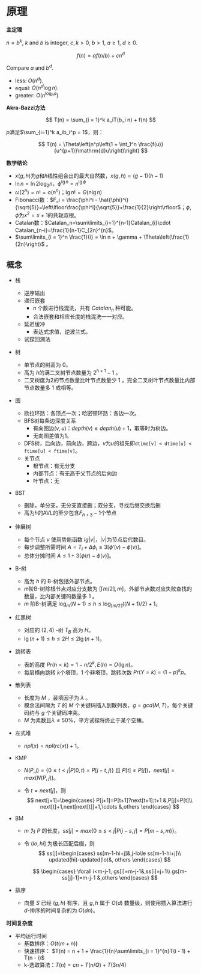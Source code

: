 # 原理

**主定理**

$n=b^k$, $k$ and $b$ is integer, $c, k > 0$, $b > 1$, $a \ge 1$, $d \ge 0$.

$$
f(n) = af(n/b)+cn^d
$$

Compare $a$ and $b^d$.

- less: $O(n^d)$.
- equal: $O(n^d \log n)$.
- greater: $O(n^{\log_b a})$


**Akra-Bazzi方法**

$$
T(n) = \sum_{i = 1}^k a_iT(b_i n) + f(n)
$$

$p$满足$\sum_{i=1}^k a_ib_i^p = 1$，则：

$$
T(n) = \Theta\left(n^p\left(1 + \int_1^n \frac{f(u)}{u^{p+1}}\mathrm{d}u\right)\right)
$$

**数学结论**

- $x(g, h)$为$g$和$h$线性组合出的最大自然数，$x(g,h) = (g - 1)(h - 1)$
- $\ln n = \ln 2 \log_2n$，$\phi^{\lg n}=n^{\lg\phi}$
- $\omega(2^n)=n!=o(n^n)$；$\lg n! = \Theta(n\lg n)$
- Fibonacci数：$F_i = \frac{\phi^i - \hat{\phi}^i}{\sqrt{5}}=\left\lfloor\frac{\phi^i}{\sqrt{5}}+\frac{1}{2}\right\rfloor$；$\phi,\hat{\phi}$为$x^2=x+1$​的共轭双根。
- Catalan数：$Catalan_n=\sum\limits_{i=1}^{n-1}Catalan_{i}\cdot Catalan_{n-i}=\frac{1}{n-1}C_{2n}^{n}$​。​
- $\sum\limits_{i = 1}^n \frac{1}{i} = \ln n + \gamma + \Theta\left(\frac{1}{2n}\right)$ 。

## 概念

- 栈
  - 逆序输出
  - 递归嵌套
    - $n$ 个数进行栈混洗，共有 $Catalan_n$ 种可能。
    - 合法嵌套和相应长度的栈混洗一一对应。
  - 延迟缓冲
    - 表达式求值，逆波兰式。
  - 试探回溯法
  
- 树
  - 单节点的树高为 $0$。
  - 高为 $h$​ 的满二叉树节点数量为 $2^{h+1} -1$​ 。
  - 二叉树度为$2$的节点数量比叶节点数量少 $1$ ，完全二叉树叶节点数量比内部节点数量多 $1$ 或相等。
  
- 图
    - 欧拉环路：各顶点一次；哈密顿环路：各边一次。
    - BFS树每条边深度关系
        - 有向图边$(v, u)$：$depth(v) \le depth(u) + 1$，取等时为树边。
        - 无向图差值为$1$。
    - DFS树，后向边，前向边，跨边，$v$为$u$的祖先即`dtime[v] < dtime[u] < ftime[u] < ftime[v]`。
    - 关节点
        - 根节点：有无分支
        - 内部节点：有无高于父节点的后向边
        - 叶节点：无
    
- BST
    - 删除，单分支，无分支直接删；双分支，寻找后继交换后删
    - 高为$h$​的AVL的至少包含$F_{h+3}-1$​​个节点
    
- 伸展树
    - 每个节点 $v$ 使用势能函数 $lg |v|$​，$|v|$为节点后代数目。
    - 每步调整所需时间 $A=T_i + \Delta\phi_i\le 3[\phi'(v)-\phi(v)]$。
    - 总体分摊时间 $A\le 1+3[\phi(r)-\phi(v)]$。
    
- B-树
    - 高为 $h$​ 的 B-树包括外部节点。
    - $m$​​ 阶B-树除根节点对应分支数为 $\left[\lceil m/2\rceil,m\right]$​​ ，外部节点数对应失败查找的数量，比内部关键码数量多 $1$​ 。
    -  $m$ 阶B-树满足 $\log_m(N+1) \le h \le \log_{\lceil m/2\rceil}((N+1)/2)+1$​​。
    
- 红黑树
    -  对应的 $(2,4)$ -树 $T_B$ 高为 $H$。
    -  $\lg (n+1) \le h \le 2H \le 2\lg(n+1)$​​​ 。
    
- 跳转表
    - 表的高度 $Pr(h < k)=1-n/2^k,E(h)=O(\lg n)$​​​ 。
    - 每层横向跳转 $k$​​ 个塔顶，$1$​​ 个非塔顶，跳转次数 $Pr(Y=k)=(1-p)^k p$​​​​ 。
    
- 散列表
    - 长度为 $M$​ ，装填因子为 $\lambda$​ 。
    - 模余法间隔为 $T$ 的 $M$ 个关键码插入到散列表，$g=gcd(M,T)$，每个关键码约与 $g$ 个关键码冲突。
    - $M$​ 为素数且$\lambda \le 50\%$​，平方试探将终止于某个空桶。​
    
- 左式堆
    - $npl(x)=npl(rc(x))+1$​。
    
- KMP

    - $N(P,j)=\left\{ 0\le t<j|P[0,t)=P[j-t,j)\right\}$ 且 $P[t]\neq P[j])$​，$next[j]=max(N(P,j))$​。

    - 令 $t=next[j]$，则
        $$
        next[j+1]=\begin{cases}
        P[j+1]=P[t+1]?next[t+1]:t+1 &,P[j]=P[t]\\
        next[t]+1,next[next[t]]+1,\cdots &,others
        \end{cases}
        $$
    
- BM

    - $m$ 为 $P$ 的长度，$ss[j]=max\left\{ 0\le s<j|P(j-s,j]=P[m-s,m)\right\}$​​​ 。
    
    - 令 $(lo,hi]$ 为极长匹配后缀，则
      $$
      ss[j]=\begin{cases}
      ss[m-1-hi+j]&,j-lo\le ss[m-1-hi+j]\\
      updated(hi)-updated(lo)&, others
      \end{cases}
      $$
      
      $$
      \begin{cases}
      \forall i<m-j-1, gs[i]=m-j-1&,ss[i]=j+1\\
      gs[m-ss[j]-1]=m-j-1 &,others
      \end{cases}
      $$
    
- 排序
    - 向量 $S$ 已经 $(g,h)$ 有序，且 $g,h$ 属于 $O(d)$ 数量级，则使用插入算法进行 $d$-排序的时间复杂的为 $O(dn)$。

**时间复杂度**

- 平均运行时间
    - 基数排序：$O(t(m+n))$​
    - 快速排序： $T(n) = n + 1 + \frac{1}{n}\sum\limits_{i = 1}^{n}T(i - 1) + T(n - i)$
    - k-选取算法：$T(n) = cn + T(n/Q) + T(3n/4)$​

